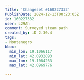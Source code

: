 ```yaml
---
Title: 'Changeset #160227332'
PublishDate: 2024-12-13T00:23:05Z
id: 160227332
user: L29Ah
comment: Surveyed steam path
created_by: iD 2.30.4
tags:
- Montenegro
bbox:
  min_lon: 19.1066117
  min_lat: 42.0932893
  max_lon: 19.1084263
  max_lat: 42.0969776

---
```

